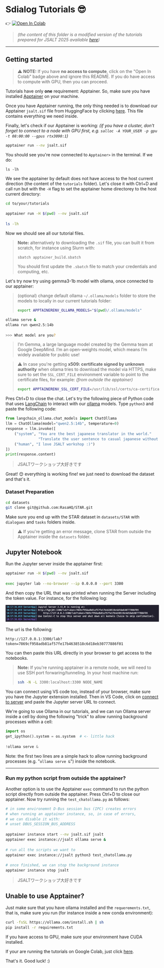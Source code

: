 # Sdialog Tutorials :sunglasses:
:point_right: [![Open In Colab](https://colab.research.google.com/assets/colab-badge.svg)](http://colab.research.google.com/github/Play-Your-Part/tutorials/)


> _(the content of this folder is a modified version of the tutorials prepared for JSALT 2025 available [here](https://github.com/Play-Your-Part/tutorials))_
---

## Getting started

> ⚠️ **NOTE:**
> If you have **no access to compute**, click on the "Open In Colab" badge above and ignore this README. If you do have access to compute with GPU, then you can proceed.

Tutorials have only **one** requirement: Apptainer. So, make sure you have installed [Apptainer](https://apptainer.org/docs/user/main/introduction.html) on your machine.

Once you have Apptainer running, the only thing needed is to download our Apptainer `jsalt.sif` file from HuggingFace by clicking [here](https://huggingface.co/Play-Your-Part/tutorials-apptainer-sif-file/resolve/main/jsalt.sif).
This file contains everything we need inside.

Finally, let's check if our Apptainer is working:
_(if you have a cluster, don't forget to connect to a node with GPU first, e.g. `salloc -A YOUR_USER -p gpu -t 08:00:00 --gpus rtx3090:1`)_
```bash
apptainer run --nv jsalt.sif
```
You should see you're now connected to `Apptainer>` in the terminal.
If we do:
```
ls -lh
```
We see the apptainer by default does not have access to the host current direction (the content of the `tutorials` folder).
Let's close it with Ctrl+D and call run but with the `-H` flag to set the apptainer home directorey to the host current directory:

```bash
cd to/your/tutorials

apptainer run -H $(pwd) --nv jsalt.sif

ls -lh
```
Now we should see all our tutorial files.

> **Note:** alternatively to downloading the `.sif` file, you can built it from scratch, for instance using Slurm with:
> ```
> sbatch apptainer_build.sbatch
> ```
> You should first update the `.sbatch` file to match your credentials and computing, etc.


Let's try now try using gemma3-1b model with ollama, once connected to our apptainer:

> (optional) change default ollama `~/.ollama/models` folder to store the models to locally in our current tutorials folder:
> ```bash
> export APPTAINERENV_OLLAMA_MODELS="$(pwd)/.ollama/models"
> ```

```bash
ollama serve &
ollama run qwen2.5:14b

>>> What model are you?
```
> I’m Gemma, a large language model created by the Gemma team at Google DeepMind.
> I’m an open-weights model, which means I’m widely available for public use!

> ⚠️ In case you're getting **x509: certificate signed by unknown authority** when ollama tries to download the model via HTTPS, make sure to set the `SSL_CERT_FILE` environment variable to point to the certificate files, for example:
> _(from outside the apptainer)_
>```bash 
> export APPTAINERENV_SSL_CERT_FILE=/usr/lib/ssl/certs/ca-certificates.crt
> ```

Pres Ctrl+D to close the chat.
Let's try the following piece of Python code that uses [LangChain](https://github.com/langchain-ai/langchain) to interact with our [ollama](https://github.com/ollama/ollama) models.
Type `python3` and paste the following code:

```python
from langchain_ollama.chat_models import ChatOllama
llm = ChatOllama(model="qwen2.5:14b", temperature=0)
response = llm.invoke([
    ("system", "You are the best japanese translator in the world."
               "Translate the user sentence to casual japanese without explanations."),
    ("human", "I love JSALT workshop :)")
])
print(response.content)
```
> JSALTワークショップ大好きです

Great! 😊 everything is working fine! we just need to download the dataset and that's it.

### Dataset Preparation

```bash
cd datasets
git clone git@github.com:RasaHQ/STAR.git
```
Make sure you end up with the STAR dataset in `datasets/STAR` with `dialogues` and `tasks` folders inside.
> ⚠️ If you're getting an error message, clone STAR from outside the Apptainer inside the `datasets` folder.

## Jupyter Notebook

Run the Jupyter server inside the apptainer first:

```bash
apptainer run -H $(pwd) --nv jsalt.sif

exec jupyter lab --no-browser --ip 0.0.0.0 --port 3300
```

And then copy the URL that was printed when running the Server including the token value. For instance, for the following log:

![](imgs/jupyter_url.png)

The url is the following:
```
http://127.0.0.1:3300/lab?token=7869cf958adb81af57fe17b4638518c6d18eb30777886f01
```

You can then paste this URL directly in your browser to get access to the notebooks.

> **Note:** If you're running apptainer in a remote node, we will need to use SSH port forwaring/tunneling. In your host machine run:
> 
> ```bash
> ssh -N -L 3300:localhost:3300 NODE_NAME
> ```

You can connect using VS code too, instead of your browser, make sure you have the Jupyter extension installed. Then in VS Code, click on [connect to server](https://code.visualstudio.com/docs/datascience/jupyter-kernel-management#_existing-jupyter-server) and paste the Jupyter server URL to connect.

We're going to use Ollama in our tutorials, and we can run Ollama server inside a cell by doing the following "trick" to allow running background processes within a cell:

```python
import os
get_ipython().system = os.system  # <- little hack

!ollama serve &
```
Note: the first two lines are a simple hack to allow running background processes (e.g. "`ollama serve &`") inside the notebook.

---

### Run my python script from outside the apptainer?

Another option is to use the Apptainer `exec` command to run the python script directly from outside the apptainer.
Press Ctrl+D to close our apptainer. Now try running the `test_chatollama.py` as follows:
```bash
# in some environemnt D-Bus session bus (IPC) creates errors
# when running an apptainer instance, so, in case of errors,
# we can disable it with:
# unset DBUS_SESSION_BUS_ADDRESS

apptainer instance start --nv jsalt.sif jsalt
apptainer exec instance://jsalt ollama serve &

# run all the scripts we want to
apptainer exec instance://jsalt python3 test_chatollama.py

# once finished, we can stop the background instance
apptainer instance stop jsalt
```
> JSALTワークショップ大好きです

## Unable to use Apptainer?

Just make sure that you have ollama installed and the `requerements.txt`, that is, make sure you run (for instance inside a new conda environment):
```bash
curl -fsSL https://ollama.com/install.sh | sh
pip install -r requirements.txt
```
If you have access to GPU, make sure your environment have CUDA installed.

If your are running the tutorials on Google Colab, just click [here](http://colab.research.google.com/github/Play-Your-Part/tutorials/).

That's it. Good luck! :)
